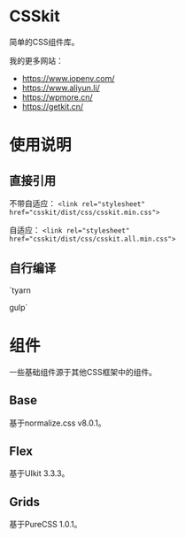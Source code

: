 # CSSkit

简单的CSS组件库。

我的更多网站：
- https://www.iopenv.com/
- https://www.aliyun.li/
- https://wpmore.cn/
- https://getkit.cn/

# 使用说明

## 直接引用

不带自适应：
`<link rel="stylesheet" href="csskit/dist/css/csskit.min.css">`

自适应：
`<link rel="stylesheet" href="csskit/dist/css/csskit.all.min.css">`


## 自行编译

`tyarn

gulp`

# 组件

一些基础组件源于其他CSS框架中的组件。

## Base
基于normalize.css v8.0.1。

## Flex
基于UIkit 3.3.3。

## Grids
基于PureCSS 1.0.1。